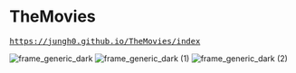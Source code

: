 # TheMovies

<pre><a href="https://jungh0.github.io/TheMovies/index">https://jungh0.github.io/TheMovies/index</a></pre>

![frame_generic_dark](https://user-images.githubusercontent.com/8678595/85942271-3d536d80-b963-11ea-96be-d6ee62d64474.png)
![frame_generic_dark (1)](https://user-images.githubusercontent.com/8678595/85942274-3f1d3100-b963-11ea-8012-ceb1dc442a11.png)
![frame_generic_dark (2)](https://user-images.githubusercontent.com/8678595/85942275-3fb5c780-b963-11ea-9382-a8d967b31ae0.png)
